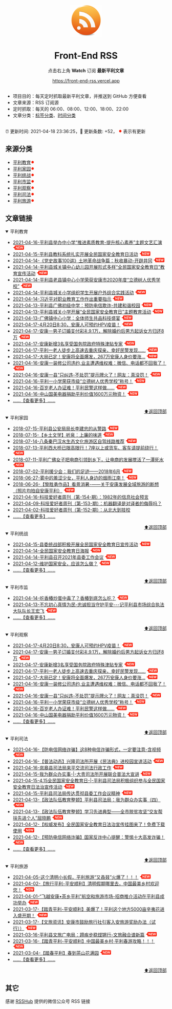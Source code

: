 <div align="center"><img width="100" src="assets/rss.gif" /><h1>Front-End RSS</h1><p>点击右上角 <strong>Watch</strong> 订阅 <strong>最新平利文章</strong></p>
<a href="https://front-end-rss.vercel.app">https://front-end-rss.vercel.app</a>
</div>

## 

- 项目目的：每天定时抓取最新平利文章，并推送到 GitHub 方便查看
- 文章来源：RSS 订阅源
- 定时抓取：每天的 06:00、08:00、12:00、18:00、22:00
- 文章分类：[标签分类](./TAGS.md)、[时间分类](./TIMELINE.md)

## 

:alarm_clock: 更新时间: 2021-04-18 23:36:25，:rocket: 更新条数: +52， ![](assets/dot.png) 表示有更新

## 来源分类

- [平利教育](#平利教育)![](assets/dot.png)   
- [平利家园](#平利家园)![](assets/dot.png)   
- [平利统战](#平利统战)![](assets/dot.png)   
- [平利市监](#平利市监)![](assets/dot.png)   
- [平利观察](#平利观察)![](assets/dot.png)   
- [平利司法](#平利司法)![](assets/dot.png)   
- [平利旅游](#平利旅游)![](assets/dot.png)   

## 文章链接

<details open>
<summary id="平利教育">
 平利教育
</summary>


- [2021-04-16-平利县举办中小学“推进素质教育-提升核心素养”主题文艺汇演](http://mp.weixin.qq.com/s?__biz=MzAxMzE4ODUwMw==&mid=2651389107&idx=1&sn=3b2314eb9c1a85f897882602f839cc22&chksm=805a304bb72db95da02dd64560223da9b7fa1019c2e4eb3dba179d45fae2279175f4f71e61ad#rd) ![](assets/new.png)  
- [2021-04-15-平利县教科系统扎实开展全民国家安全教育日活动](http://mp.weixin.qq.com/s?__biz=MzAxMzE4ODUwMw==&mid=2651389058&idx=1&sn=054d7adcedd9c391d22e2fee3d13296a&chksm=805a307ab72db96cbadac591dae0ca41f18f536d412d2f28f3bf92b427a4e2452578bf26b47c#rd) ![](assets/new.png)  
- [2021-04-14-《党史故事100讲》土地革命战争篇：秋收暴动-开辟井冈](http://mp.weixin.qq.com/s?__biz=MzAxMzE4ODUwMw==&mid=2651389049&idx=5&sn=065c2ebe05e85c788ae88fd4449210de&chksm=805a3081b72db997aebabf2e6581fe06fa168cbcee8a750b40271555038e5a237561f86b14d3#rd) ![](assets/new.png)  
- [2021-04-14-平利县城关镇中心幼儿园开展形式多样“全民国家安全教育日”教育宣传活动](http://mp.weixin.qq.com/s?__biz=MzAxMzE4ODUwMw==&mid=2651389049&idx=4&sn=2b0fc92f1d6b91159facd2ee62a16c82&chksm=805a3081b72db9979cdc36d8ca3d79380a8e819a300935afc31c00f9a0c59b60042159aac491#rd) ![](assets/new.png)  
- [2021-04-14-平利县老县镇中心小学荣获安康市2020年度“立德树人优秀学校”](http://mp.weixin.qq.com/s?__biz=MzAxMzE4ODUwMw==&mid=2651389049&idx=3&sn=349f670af4640edf41a916bcce8dbdfa&chksm=805a3081b72db997c67749569ae270bcd83116f08e3a61f904c493f023616170bf61e2f69bad#rd) ![](assets/new.png)  
- [2021-04-14-平利县城关小学组织学生开展户外综合实践活动](http://mp.weixin.qq.com/s?__biz=MzAxMzE4ODUwMw==&mid=2651389049&idx=2&sn=e1767ff406accff1b365ce400dad3778&chksm=805a3081b72db99723f58a19aea59e83729c41a040f2fbbc4e302d5bcef67137f9dff3446f1d#rd) ![](assets/new.png)  
- [2021-04-14-习近平对职业教育工作作出重要指示](http://mp.weixin.qq.com/s?__biz=MzAxMzE4ODUwMw==&mid=2651389049&idx=1&sn=00b8134867c12965cc6c52853c2c5790&chksm=805a3081b72db997b5a71adb866bc41891030c6fcbc92c011f338f5eb1c434041153b2e75ee2#rd) ![](assets/new.png)  
- [2021-04-13-平利县广佛初级中学：预防电信欺诈-共建和谐校园](http://mp.weixin.qq.com/s?__biz=MzAxMzE4ODUwMw==&mid=2651389025&idx=4&sn=158e77bcbb9b476c255a6b56f1904f8c&chksm=805a3099b72db98f0cf62e50998bbe38858b32acb315f652d1da864b470dfbd0695fe03f8ead#rd) ![](assets/new.png)  
- [2021-04-13-平利县城关小学开展“全民国家安全教育日”主题教育活动](http://mp.weixin.qq.com/s?__biz=MzAxMzE4ODUwMw==&mid=2651389025&idx=3&sn=513fb11575d117ed2ea43dcff53078f8&chksm=805a3099b72db98f1ae247ca758ab98701a807a12d5a50480f7ce23ca58df1f32d7263f8fe6f#rd) ![](assets/new.png)  
- [2021-04-13-广佛镇中心小学：全体师生共品科技盛宴](http://mp.weixin.qq.com/s?__biz=MzAxMzE4ODUwMw==&mid=2651389025&idx=2&sn=e6f976fe34d140a0382fa7acba0a919d&chksm=805a3099b72db98f62861d0eacf86252fa02e2d6911c5f3238ee4b272a4b3ab840072b5ce376#rd) ![](assets/new.png)  
- [2021-04-17-4月20日8:30，安康人可预约HPV疫苗！](http://mp.weixin.qq.com/s?__biz=MzA3NjU1NDYyMw==&mid=2652056289&idx=5&sn=05766c2e8a333d9ea8c7ae790188b401&chksm=84b802f1b3cf8be7a0e23507d7d463dc5a456c9212ac64d27d2eb4401c24094f1e7120f1397a#rd) ![](assets/new.png)  
- [2021-04-17-安康一男子订婚支付彩礼9.1万，解除婚约后男方起诉女方归还8万](http://mp.weixin.qq.com/s?__biz=MzA3NjU1NDYyMw==&mid=2652056289&idx=4&sn=c6e88fa7f244eb484062eb41fefaa80d&chksm=84b802f1b3cf8be7b47c7b8630f42af694b8a9d9e514679c827b219b815518aba80e827cf46b#rd) ![](assets/new.png)  
- [2021-04-17-安康新增3名享受国务院政府特殊津贴专家](http://mp.weixin.qq.com/s?__biz=MzA3NjU1NDYyMw==&mid=2652056289&idx=3&sn=0f40bea4675a2fb3109ccf4f2f0c6dbd&chksm=84b802f1b3cf8be759aac151f641c785b08508da4b2fc378140d9755f687db5d25d1603623f8#rd) ![](assets/new.png)  
- [2021-04-17-平利一老人徒步上高速去重庆探亲，幸好民警发现......](http://mp.weixin.qq.com/s?__biz=MzA3NjU1NDYyMw==&mid=2652056289&idx=2&sn=a37fc2a90e06b385de731658a8be814b&chksm=84b802f1b3cf8be76e8be496d7fe9de4d3cc071e8953e1dbbc33460dc500bfbc0972161e306d#rd) ![](assets/new.png)  
- [2021-04-17-大局已定！安康将全面爆发，267万安康人身价要涨...](http://mp.weixin.qq.com/s?__biz=MzA3NjU1NDYyMw==&mid=2652056289&idx=1&sn=a47588b7a4045f9731180b610bd723c3&chksm=84b802f1b3cf8be7745552a5a9e83f59d2b1a920daa0c284eead07ca2e4028ab0ea3ebeec560#rd) ![](assets/new.png)  
- [2021-04-16-安康一装修公司违约,业主遭遇维权难：微信、电话都不回我了！](http://mp.weixin.qq.com/s?__biz=MzA3NjU1NDYyMw==&mid=2652056252&idx=5&sn=a61a4b793c6cc9cfade9dcfb452989fa&chksm=84b802acb3cf8bba7312159db66be211a3b4af95440ecd00ed7df77c0cd02fb565038fb9a31a#rd) ![](assets/new.png)  
- [2021-04-16-安康一县“只纠违-不处罚”提示牌火了！网友：真没罚！](http://mp.weixin.qq.com/s?__biz=MzA3NjU1NDYyMw==&mid=2652056252&idx=4&sn=15d6ec334a03fe56ac08bf833b3d5844&chksm=84b802acb3cf8bbad89455fab787ef6f6e2d7c315c5702e5edeb333adb73bad322acc39b8543#rd) ![](assets/new.png)  
- [2021-04-16-平利一小学荣获市级“立德树人优秀学校”称号！](http://mp.weixin.qq.com/s?__biz=MzA3NjU1NDYyMw==&mid=2652056252&idx=3&sn=cdf94fc060ad1914066b2149d76d6dba&chksm=84b802acb3cf8bba7dc6c44e02d961898e240c87f1b0e92fba5e179c10ff54e34d41a5f5d0c5#rd) ![](assets/new.png)  
- [2021-04-16-百岁老人办证难！平利民警这样做......](http://mp.weixin.qq.com/s?__biz=MzA3NjU1NDYyMw==&mid=2652056252&idx=2&sn=31f672358707ab87210dfebcf5ef7dab&chksm=84b802acb3cf8bba71f4ef82f4fcfb553ab739c50895de9240604ca9ff7817b788d58d2b8b31#rd) ![](assets/new.png)  
- [2021-04-16-中山国美电器捐助平利价值1600万元物资！](http://mp.weixin.qq.com/s?__biz=MzA3NjU1NDYyMw==&mid=2652056252&idx=1&sn=6a37bee7a146a8535f24c908ca903d04&chksm=84b802acb3cf8bbaa9cbc5b612d19f02f1a7692edcfc1a31db1259be607175ee50b4af0fb834#rd) ![](assets/new.png)  
- [......【查看更多】......](./details/平利教育.md)

<div align="right"><a href="#来源分类">⬆返回顶部</a></div>
</details>

<details open>
<summary id="平利家园">
 平利家园
</summary>


- [2018-07-15-平利县公安局局长李建忠的从警路](http://mp.weixin.qq.com/s?src=11&timestamp=1531631034&ver=999&signature=GvKZZfaZ3m4BROvPOPEy6K8sTpCR6WVKUeNRSfOqrYuN7UkmPl7f2R4mlUjoCUn1YEkyoKDFyp4vyaFYO3b-HpmRPvyE7g9k7W8IoEijoCUyYdiSnZO1QlZzovJnqXSu&new=1) ![](assets/new.png)  
- [2018-07-15-【乡土文学】听泉：上廉的味道](http://mp.weixin.qq.com/s?src=11&timestamp=1531612782&ver=999&signature=GvKZZfaZ3m4BROvPOPEy6K8sTpCR6WVKUeNRSfOqrYvqCGUedM1zj58XmmDXmWk4o8mM9fRK3dbExF*qq6xfr6pZOhl0qpZgLUdiIeLHSXiYmuRRc0Jb2Jc3ANeiRkg4&new=1) ![](assets/new.png)  
- [2018-07-14-八条秦巴汉水生态文化旅游区自驾线路推荐](http://mp.weixin.qq.com/s?src=11&timestamp=1531547138&ver=997&signature=RlOFf5ciYbGBJTUMVM9LaEgQCoBVw6Q918hXkU2qHk5RqXy6h27aGK4FNFJ1rOLS4S-OGTvBkB7K0wojZkTM8ku3CWhYiGGPg6KIGDhADNwhbIji6*9lBZn7l5-uMa01&new=1) ![](assets/new.png)  
- [2018-07-13-平利西大桥已限高限行！7座以上或货车、客车请提前绕行！](http://mp.weixin.qq.com/s?src=11&timestamp=1531437945&ver=995&signature=TdOVmBREJNXEAUsgrAZszelAsP-2P3a7nFVeKscr0bX2iFJXeUNmBskDJmAAVWKkk2Rc8vnRk7OMy8mD0Bd48Q4cyuHYhu8L*Kcmvfw6kosOKJhH*xvMoELD-8f6jtgw&new=1) ![](assets/new.png)  
- [2018-07-11-平利广佛女子把电商引领到乡下，让电商的发展搅活了一潭死水](http://mp.weixin.qq.com/s?src=11&timestamp=1531286225&ver=991&signature=DhB4NBrSrzdKoSMvXy0SQakYDaJyDPlNKSRPd4G68UpUwOV5frxebwP8oaiLV7LhZfhgxvJX2iFLubLgf6PxIMAnYfdLtUAZwFw4vQM53QnDA30KdwFC1ISaqml63GZa&new=1) ![](assets/new.png)  
- [2018-07-02-平利援少会：我们的足迹——2018年6月](http://mp.weixin.qq.com/s?src=11&timestamp=1530544574&ver=974&signature=EtXqOB69Rn29jfHQHPve6wptRcZKg-4wUHMQ14ShvJzKwUH2rRUy4Gg*mdOww3dvqFEmEPtzKY04XxglLeAWh-a5odF-kjkA2ljh72h9zJdUoF8dOiRUErb6LabFMv25&new=1) ![](assets/new.png)  
- [2018-06-27-雾中的羞涩少女，平利人身边的烟雨江南！](http://mp.weixin.qq.com/s?src=11&timestamp=1530077837&ver=963&signature=i2IiAk5446q-DhadcWP6C9lHMrtvfogBsMWuZjQvg3v*KCKysHzgK3ttb*kPtsfPuVpfIRMKi3qZtc2JbqOWDnO*dWUXj3qHTesHUsMEIBhPUiT7KSNivMD2RWDqEgyB&new=1) ![](assets/new.png)  
- [2018-06-26-【黎胜勇作品】看景消暑-——关于安康发展全域旅游的断想（照片均拍自安康平利）](http://mp.weixin.qq.com/s?src=11&timestamp=1530019828&ver=962&signature=7uYvGKAxTWmzMKdfLR2pAUdfyPO74zg0ByWdpq1pdIrrsTFFv5rLM4b*TsPV6kz*HEBAaIgkZXS5bXIth2dFyz*B-Q9AfL-DEQaOVoRMzyePrPlXoI*CvTZ44edjPCU2&new=1) ![](assets/new.png)  
- [2021-04-16-科技爱好者周刊（第-154-期）：1982年的信息社会预言](http://www.ruanyifeng.com/blog/2021/04/weekly-issue-154.html)  
- [2021-04-09-科技爱好者周刊（第-153-期）：机器翻译是对译者的侮辱吗？](http://www.ruanyifeng.com/blog/2021/04/weekly-issue-153.html)  
- [2021-04-02-科技爱好者周刊（第-152-期）：从北大到技校](http://www.ruanyifeng.com/blog/2021/04/weekly-issue-152.html)  
- [......【查看更多】......](./details/平利家园.md)

<div align="right"><a href="#来源分类">⬆返回顶部</a></div>
</details>

<details open>
<summary id="平利统战">
 平利统战
</summary>


- [2021-04-15-县委统战部积极开展全民国家安全教育日宣传活动](http://mp.weixin.qq.com/s?__biz=MzI5ODk3ODAxOQ==&mid=2247488291&idx=1&sn=996977454d69f594bd76d4f405e3a606&chksm=ec9cccafdbeb45b95dbb9a43b93d12a17021237e9c79a4bbe4a5ce9c2719ebfe2d2586ca2851#rd) ![](assets/new.png)  
- [2021-04-14-全民国家安全教育日海报](http://mp.weixin.qq.com/s?__biz=MzI5ODk3ODAxOQ==&mid=2247488284&idx=2&sn=9ae09b0766475d2f4bdb7bd0abf4b9e3&chksm=ec9ccc90dbeb4586c8102a9c38a10379cf41d1ae2c59d4f04735bd39d42466a430bef2addbd4#rd) ![](assets/new.png)  
- [2021-04-14-平利县召开2021年县委工作会议](http://mp.weixin.qq.com/s?__biz=MzI5ODk3ODAxOQ==&mid=2247488284&idx=1&sn=64c32363dab57216fd421094566e8b12&chksm=ec9ccc90dbeb4586c8cf215f99c0595a8b7b7e2a90b4158d5de753e0783da9acf3da6eefeada#rd) ![](assets/new.png)  
- [2021-04-12-维护国家安全，应该怎么做？](http://mp.weixin.qq.com/s?__biz=MzI5ODk3ODAxOQ==&mid=2247488267&idx=1&sn=f8165083fbbfcb4b4c122debc26e739b&chksm=ec9ccc87dbeb459183e41d3fa84b392677fcc0fa7e215d7ae6109942efd1c800c294d05b24d1#rd) ![](assets/new.png)  
- [......【查看更多】......](./details/平利统战.md)

<div align="right"><a href="#来源分类">⬆返回顶部</a></div>
</details>

<details open>
<summary id="平利市监">
 平利市监
</summary>


- [2021-04-14-吃香椿炒蛋中毒了？香椿到底怎么吃？](http://mp.weixin.qq.com/s?__biz=MzA5NTQyMzk5Mg==&mid=2648821482&idx=1&sn=0868645cabee9afcbd9d989b4f8b5323&chksm=88aaf27dbfdd7b6b637caa6245afb4e52441a53c9c5a4010cb263d2763850723f8a832e1aab3#rd) ![](assets/new.png)  
- [2021-04-13-不忘初心真情为民-忠诚担当守护平安---记平利县市场综合执法大队队长王宏飞](http://mp.weixin.qq.com/s?__biz=MzA5NTQyMzk5Mg==&mid=2648821447&idx=1&sn=99ea7fa75905ef6f0171c7bc0301c973&chksm=88aaf250bfdd7b460e4b734917f0545c0f961f61b6eaf0bc140eeab3dc8fb2234c83530aaabc#rd) ![](assets/new.png)  
- [......【查看更多】......](./details/平利市监.md)

<div align="right"><a href="#来源分类">⬆返回顶部</a></div>
</details>

<details open>
<summary id="平利观察">
 平利观察
</summary>


- [2021-04-17-4月20日8:30，安康人可预约HPV疫苗！](http://mp.weixin.qq.com/s?__biz=MzA3NjU1NDYyMw==&mid=2652056289&idx=5&sn=05766c2e8a333d9ea8c7ae790188b401&chksm=84b802f1b3cf8be7a0e23507d7d463dc5a456c9212ac64d27d2eb4401c24094f1e7120f1397a#rd) ![](assets/new.png)  
- [2021-04-17-安康一男子订婚支付彩礼9.1万，解除婚约后男方起诉女方归还8万](http://mp.weixin.qq.com/s?__biz=MzA3NjU1NDYyMw==&mid=2652056289&idx=4&sn=c6e88fa7f244eb484062eb41fefaa80d&chksm=84b802f1b3cf8be7b47c7b8630f42af694b8a9d9e514679c827b219b815518aba80e827cf46b#rd) ![](assets/new.png)  
- [2021-04-17-安康新增3名享受国务院政府特殊津贴专家](http://mp.weixin.qq.com/s?__biz=MzA3NjU1NDYyMw==&mid=2652056289&idx=3&sn=0f40bea4675a2fb3109ccf4f2f0c6dbd&chksm=84b802f1b3cf8be759aac151f641c785b08508da4b2fc378140d9755f687db5d25d1603623f8#rd) ![](assets/new.png)  
- [2021-04-17-平利一老人徒步上高速去重庆探亲，幸好民警发现......](http://mp.weixin.qq.com/s?__biz=MzA3NjU1NDYyMw==&mid=2652056289&idx=2&sn=a37fc2a90e06b385de731658a8be814b&chksm=84b802f1b3cf8be76e8be496d7fe9de4d3cc071e8953e1dbbc33460dc500bfbc0972161e306d#rd) ![](assets/new.png)  
- [2021-04-17-大局已定！安康将全面爆发，267万安康人身价要涨...](http://mp.weixin.qq.com/s?__biz=MzA3NjU1NDYyMw==&mid=2652056289&idx=1&sn=a47588b7a4045f9731180b610bd723c3&chksm=84b802f1b3cf8be7745552a5a9e83f59d2b1a920daa0c284eead07ca2e4028ab0ea3ebeec560#rd) ![](assets/new.png)  
- [2021-04-16-安康一装修公司违约,业主遭遇维权难：微信、电话都不回我了！](http://mp.weixin.qq.com/s?__biz=MzA3NjU1NDYyMw==&mid=2652056252&idx=5&sn=a61a4b793c6cc9cfade9dcfb452989fa&chksm=84b802acb3cf8bba7312159db66be211a3b4af95440ecd00ed7df77c0cd02fb565038fb9a31a#rd) ![](assets/new.png)  
- [2021-04-16-安康一县“只纠违-不处罚”提示牌火了！网友：真没罚！](http://mp.weixin.qq.com/s?__biz=MzA3NjU1NDYyMw==&mid=2652056252&idx=4&sn=15d6ec334a03fe56ac08bf833b3d5844&chksm=84b802acb3cf8bbad89455fab787ef6f6e2d7c315c5702e5edeb333adb73bad322acc39b8543#rd) ![](assets/new.png)  
- [2021-04-16-平利一小学荣获市级“立德树人优秀学校”称号！](http://mp.weixin.qq.com/s?__biz=MzA3NjU1NDYyMw==&mid=2652056252&idx=3&sn=cdf94fc060ad1914066b2149d76d6dba&chksm=84b802acb3cf8bba7dc6c44e02d961898e240c87f1b0e92fba5e179c10ff54e34d41a5f5d0c5#rd) ![](assets/new.png)  
- [2021-04-16-百岁老人办证难！平利民警这样做......](http://mp.weixin.qq.com/s?__biz=MzA3NjU1NDYyMw==&mid=2652056252&idx=2&sn=31f672358707ab87210dfebcf5ef7dab&chksm=84b802acb3cf8bba71f4ef82f4fcfb553ab739c50895de9240604ca9ff7817b788d58d2b8b31#rd) ![](assets/new.png)  
- [2021-04-16-中山国美电器捐助平利价值1600万元物资！](http://mp.weixin.qq.com/s?__biz=MzA3NjU1NDYyMw==&mid=2652056252&idx=1&sn=6a37bee7a146a8535f24c908ca903d04&chksm=84b802acb3cf8bbaa9cbc5b612d19f02f1a7692edcfc1a31db1259be607175ee50b4af0fb834#rd) ![](assets/new.png)  
- [......【查看更多】......](./details/平利观察.md)

<div align="right"><a href="#来源分类">⬆返回顶部</a></div>
</details>

<details open>
<summary id="平利司法">
 平利司法
</summary>


- [2021-04-16-【防电信网络诈骗】这8种电信诈骗形式，一定要注意-含视频](http://mp.weixin.qq.com/s?__biz=MzIxNzA3MDk1NA==&mid=2650600417&idx=3&sn=18c55ceae771b962322ecbeb139a0e25&chksm=8ff73fe4b880b6f2f121bfb4acc76c5166ba14cd01073d97077933e1790de08f769e5eb0dc11#rd) ![](assets/new.png)  
- [2021-04-16-【普法动态】兴隆司法所开展《民法典》进校园宣讲活动](http://mp.weixin.qq.com/s?__biz=MzIxNzA3MDk1NA==&mid=2650600417&idx=2&sn=16458ae3a6b96c17da4db5276b6a6ecf&chksm=8ff73fe4b880b6f272c2677b7aee1e6db6ef8a7c2e8c872b48119e75d3ca867f369f49b8bf09#rd) ![](assets/new.png)  
- [2021-04-16-岚皋县司法局来平交流司法行政工作](http://mp.weixin.qq.com/s?__biz=MzIxNzA3MDk1NA==&mid=2650600417&idx=1&sn=2dabd2865d8f1c7e8928983c606030b0&chksm=8ff73fe4b880b6f21e8bc694d3d574d97a2f8ed1dae044ac6aad56e3850f6ddf0bb0d2ab1b54#rd) ![](assets/new.png)  
- [2021-04-15-我为群众办实事-|-大贵司法所开展联合普法大宣讲](http://mp.weixin.qq.com/s?__biz=MzIxNzA3MDk1NA==&mid=2650600349&idx=3&sn=2d766b8421ab6d4b390bdb8b43dafd06&chksm=8ff73f98b880b68e8bdac6487c0966a3c840516baba4ab2a78510b638f79a6b79e4cee3f9d83#rd) ![](assets/new.png)  
- [2021-04-15-4.15全民国家安全教育日-|-平利县司法局积极组织参与全民国家安全教育日法治宣传活动](http://mp.weixin.qq.com/s?__biz=MzIxNzA3MDk1NA==&mid=2650600349&idx=2&sn=1f603100caf488da62ee86d209454863&chksm=8ff73f98b880b68e8fe8ac4ad4d18402218f2eeab297527772767240ca6c38d6c479437d0966#rd) ![](assets/new.png)  
- [2021-04-15-平利县司法局传达贯彻县委工作会议精神](http://mp.weixin.qq.com/s?__biz=MzIxNzA3MDk1NA==&mid=2650600349&idx=1&sn=4e7e6cd18048f75f0df4df315832fbd6&chksm=8ff73f98b880b68e40c9619e98aa0afee1cd33a73885f4a00e0a4fa1826c64ffcecfe3577698#rd) ![](assets/new.png)  
- [2021-04-13-【政法队伍教育整顿】平利县司法局：我为群众办实事（四）](http://mp.weixin.qq.com/s?__biz=MzIxNzA3MDk1NA==&mid=2650600304&idx=2&sn=710008bf818fad7fba93a8e9a4c6e5c3&chksm=8ff73f75b880b663d92beac383ef0c7326f2a9ce669987c6487791bd719765aa14c3daa0d416#rd) ![](assets/new.png)  
- [2021-04-13-【政法队伍教育整顿】学习先进典型——全市脱贫攻坚“交友帮扶先进个人”屈晓鹏](http://mp.weixin.qq.com/s?__biz=MzIxNzA3MDk1NA==&mid=2650600304&idx=1&sn=9a5f628d4cc544441f23a30fe9cacba9&chksm=8ff73f75b880b66373561a208b0f688db87634caad498a237e47942e2123af1263b66bdcbc3d#rd) ![](assets/new.png)  
- [2021-04-12-【权威发布】全民国家安全教育日法治宣传挂图来了！免费下载使用](http://mp.weixin.qq.com/s?__biz=MzIxNzA3MDk1NA==&mid=2650600241&idx=3&sn=51587dabc64e356cac5ae7e42eeb7448&chksm=8ff73f34b880b622a2949b4da4a03c43fe214ebbabb813e14f5a182bf97c0ad5842807f1e538#rd) ![](assets/new.png)  
- [2021-04-12-【预防电信网络诈骗】国家反诈中心提醒：警惕十大高发诈骗！](http://mp.weixin.qq.com/s?__biz=MzIxNzA3MDk1NA==&mid=2650600241&idx=2&sn=bea1dc8493aa6e7659db32fb253314b0&chksm=8ff73f34b880b6224d59370568d287b4bc7b98f041c811c05e1d35127ea47c2355fd6c868617#rd) ![](assets/new.png)  
- [......【查看更多】......](./details/平利司法.md)

<div align="right"><a href="#来源分类">⬆返回顶部</a></div>
</details>

<details open>
<summary id="平利旅游">
 平利旅游
</summary>


- [2021-04-05-这个清明小长假，平利旅游“又叒叕”火爆了！！！](http://mp.weixin.qq.com/s?__biz=MzA4ODk2NzMzNQ==&mid=2650380252&idx=1&sn=585049ef06d3683d6da9c558cb4e69fd&chksm=882f2614bf58af02b689c5dc8cbea91fd918597ca3427836a5f2e9ddcff340ff4963e03007b7#rd) ![](assets/new.png)  
- [2021-04-02-【旅行平利-平安顺利】清明假期哪里去，中国最美乡村欢迎您！](http://mp.weixin.qq.com/s?__biz=MzA4ODk2NzMzNQ==&mid=2650379964&idx=1&sn=eaf74933c2be62979d50468e6638f380&chksm=882f2774bf58ae621ec3fd2b03783fd920ef853134fed022b0c85074a6f11a969d8dd784f5d5#rd) ![](assets/new.png)  
- [2021-04-01-“飞越安康•茶乡平利”航空和旅游市场-招商推介活动在平利县成功举办](http://mp.weixin.qq.com/s?__biz=MzA4ODk2NzMzNQ==&mid=2650379906&idx=1&sn=b5c4dcbe7e45a2814d729fc1acc61867&chksm=882f274abf58ae5c258bbe2a5eadb36385bd73e3c32970765fd7706466fe806ca965f9b9b328#rd) ![](assets/new.png)  
- [2021-03-17-【踏青平利-平安顺利】美爆了！平利这个地方5000亩辛夷花进入盛开期！](http://mp.weixin.qq.com/s?__biz=MzA4ODk2NzMzNQ==&mid=2650379876&idx=2&sn=33ea5617c1efa3c2898adef9b049c6ac&chksm=882f27acbf58aeba9d9b5d65a1e0e582eab0fe1849385912540dd26e43dbd201e30fa4f85b48#rd) ![](assets/new.png)  
- [2021-03-17-【文旅资讯】安康市鼓励旅行社引客入安旅游奖励办法（试行））](http://mp.weixin.qq.com/s?__biz=MzA4ODk2NzMzNQ==&mid=2650379876&idx=1&sn=246b74d15b2010c04ef07f6d85cc6e3f&chksm=882f27acbf58aebaec6ee5fb9d0f7cd650c0516523c09a0f1d18d7e6df90a72f917ab3a091e3#rd) ![](assets/new.png)  
- [2021-03-16-平利县文旅广电局：蹄疾步稳铿锵行-文旅融合谱新篇](http://mp.weixin.qq.com/s?__biz=MzA4ODk2NzMzNQ==&mid=2650379846&idx=2&sn=f70403ab82ede382ec3b7686a86eea2e&chksm=882f278ebf58ae9802f5c72123a718f975472eae68cd9002ef5bc8dbeb5f64401f3af5f8ee07#rd) ![](assets/new.png)  
- [2021-03-16-【踏青平利-平安顺利】中国最美乡村·平利春游攻略！！！](http://mp.weixin.qq.com/s?__biz=MzA4ODk2NzMzNQ==&mid=2650379846&idx=1&sn=f425a758c5de1e83a9e6f9d349706cbc&chksm=882f278ebf58ae98bd246595ddf8860a3a70734a58da9659c290131a68594d35117694da39ed#rd) ![](assets/new.png)  
- [2021-03-04-【踏春平利】春到茶山花满园](http://mp.weixin.qq.com/s?__biz=MzA4ODk2NzMzNQ==&mid=2650379762&idx=1&sn=611a73ab12d00ed95958beb97c2c6536&chksm=882f243abf58ad2cfebe11337e5ec74495f878f53944a45d4a5c40a85b9c8462e2b8719f902f#rd) ![](assets/new.png)  
- [......【查看更多】......](./details/平利旅游.md)

<div align="right"><a href="#来源分类">⬆返回顶部</a></div>
</details>


## 其它
感谢 [RSSHub](https://github.com/DIYgod/RSSHub) 提供的微信公众号 RSS 链接
